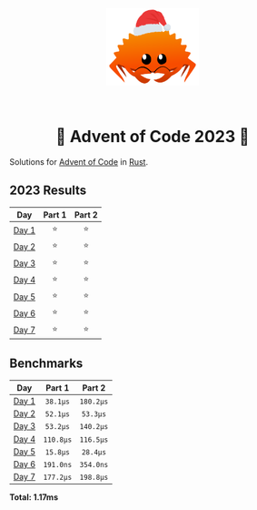 <div align="center"><img src="./.assets/christmas_ferris.png" width="164"></div>

&nbsp;

<h1 align="center" > 🎄 Advent of Code 2023 🎄</h1>

Solutions for [Advent of Code](https://adventofcode.com/) in [Rust](https://www.rust-lang.org/).

<!--- advent_readme_stars table --->
## 2023 Results

| Day | Part 1 | Part 2 |
| :---: | :---: | :---: |
| [Day 1](https://adventofcode.com/2023/day/1) | ⭐ | ⭐ |
| [Day 2](https://adventofcode.com/2023/day/2) | ⭐ | ⭐ |
| [Day 3](https://adventofcode.com/2023/day/3) | ⭐ | ⭐ |
| [Day 4](https://adventofcode.com/2023/day/4) | ⭐ | ⭐ |
| [Day 5](https://adventofcode.com/2023/day/5) | ⭐ | ⭐ |
| [Day 6](https://adventofcode.com/2023/day/6) | ⭐ | ⭐ |
| [Day 7](https://adventofcode.com/2023/day/7) | ⭐ | ⭐ |
<!--- advent_readme_stars table --->

<!--- benchmarking table --->
## Benchmarks

| Day | Part 1 | Part 2 |
| :---: | :---: | :---:  |
| [Day 1](./src/bin/01.rs) | `38.1µs` | `180.2µs` |
| [Day 2](./src/bin/02.rs) | `52.1µs` | `53.3µs` |
| [Day 3](./src/bin/03.rs) | `53.2µs` | `140.2µs` |
| [Day 4](./src/bin/04.rs) | `110.8µs` | `116.5µs` |
| [Day 5](./src/bin/05.rs) | `15.8µs` | `28.4µs` |
| [Day 6](./src/bin/06.rs) | `191.0ns` | `354.0ns` |
| [Day 7](./src/bin/07.rs) | `177.2µs` | `198.8µs` |

**Total: 1.17ms**
<!--- benchmarking table --->
